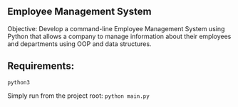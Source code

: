 ## Employee Management System
Objective:
Develop a command-line Employee Management System using Python that allows a
company to manage information about their employees and departments using OOP
and data structures.

## Requirements:
```python3```

Simply run from the project root:
```python main.py```
